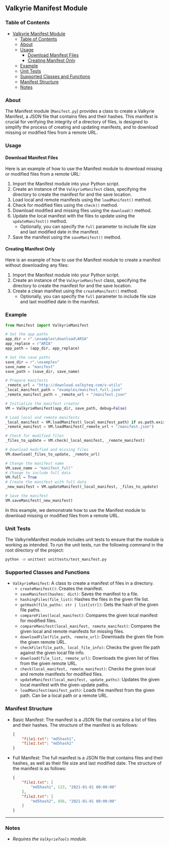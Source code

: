 ## Valkyrie Manifest Module

### Table of Contents

- [Valkyrie Manifest Module](#valkyrie-manifest-module)
    - [Table of Contents](#table-of-contents)
    - [About](#about)
    - [Usage](#usage)
        - [Download Manifest Files](#download-manifest-files)
        - [Creating Manifest Only](#creating-manifest-only)
    - [Example](#example)
    - [Unit Tests](#unit-tests)
    - [Supported Classes and Functions](#supported-classes-and-functions)
    - [Manifest Structure](#manifest-structure)
    - [Notes](#notes)

### About

The Manifest module (`Manifest.py`) provides a class to create a Valkyrie Manifest, a JSON file that contains 
files and their hashes. This manifest is crucial for verifying the integrity of a directory of files, is designed to 
simplify the process of creating and updating manifests, and to download missing or modified files from a remote URL.

### Usage 

#### Download Manifest Files

Here is an example of how to use the Manifest module to download missing or modified files from a remote URL:
1. Import the Manifest module into your Python script.
2. Create an instance of the `ValkyrieManifest` class, specifying the directory to create the manifest for and the save location.
3. Load local and remote manifests using the `loadManifest()` method.
4. Check for modified files using the `check()` method.
5. Download modified and missing files using the `download()` method.
6. Update the local manifest with the files to update using the `updateManifest()` method.
   - Optionally, you can specify the `full` parameter to include file size and last modified date in the manifest.
7. Save the manifest using the `saveManifest()` method.

#### Creating Manifest Only

Here is an example of how to use the Manifest module to create a manifest without downloading any files:
1. Import the Manifest module into your Python script.
2. Create an instance of the `ValkyrieManifest` class, specifying the directory to create the manifest for and the save location.
3. Create a clean manifest using the `createManifest()` method.
   - Optionally, you can specify the `full` parameter to include file size and last modified date in the manifest.


### Example

```python
from Manifest import ValkyrieManifest

# Set the app paths
app_dir = r".\examples\download\ARIA"
app_replace = r"ARIA"
app_path = (app_dir, app_replace)

# Set the save paths
save_dir = r".\examples"
save_name = "manifest"
save_path = (save_dir, save_name)

# Prepare manifests
_remote_url = "http://download.valkyteq.com/v-utils"
_local_manifest_path = "examples/manifest_full.json"
_remote_manifest_path = _remote_url + "/manifest.json"

# Initialize the manifest creator
VM = ValkyrieManifest(app_dir, save_path, debug=False)

# Load local and remote manifests
_local_manifest = VM.loadManifest(_local_manifest_path) if os.path.exists(_local_manifest_path) else {}
_remote_manifest = VM.loadManifest(_remote_url + "/manifest.json")

# Check for modified files
_files_to_update = VM.check(_local_manifest, _remote_manifest)

# Download modified and missing files
VM.download(_files_to_update, _remote_url)

# Change the manifest name
VM.save_name = "manifest_full"
# Change to include full data
VM.full = True
# Create the manifest with full data
_new_manifest = VM.updateManifest(_local_manifest, _files_to_update)

# Save the manifest
VM.saveManifest(_new_manifest)
```

In this example, we demonstrate how to use the Manifest module to download missing or modified files from a remote URL.

### Unit Tests

The ValkyrieManifest module includes unit tests to ensure that the module is working as intended. To run the unit tests,
run the following command in the root directory of the project:

```bash
python -m unittest unittests/test_manifest.py
```

### Supported Classes and Functions

- `ValkyrieManifest`: A class to create a manifest of files in a directory.
    - `createManifest()`: Creates the manifest.
    - `saveManifest(hashes: dict)`: Saves the manifest to a file.
    - `hashingFiles(file_list)`: Hashes the files in the given file list.
    - `getHash(file_paths: str | list[str])`: Gets the hash of the given file paths.
    - `compareFiles(local_manifest)`: Compares the given local manifest for modified files.
    - `compareManifest(local_manifest, remote_manifest)`: Compares the given local and remote manifests for missing files.
    - `downloadFile(file_path, remote_url)`: Downloads the given file from the given remote URL.
    - `checkFile(file_path, local_file_info)`: Checks the given file path against the given local file info.
    - `download(file_list, remote_url)`: Downloads the given list of files from the given remote URL.
    - `check(local_manifest, remote_manifest)`: Checks the given local and remote manifests for modified files.
    - `updateManifest(local_manifest, update_paths)`: Updates the given local manifest with the given update paths.
    - `loadManifest(manifest_path)`: Loads the manifest from the given path. Can be a local path or a remote URL.

### Manifest Structure

- Basic Manifest:
    The manifest is a JSON file that contains a list of files and their hashes. The structure of the manifest is as follows:
    
    ```json
    {
        "file1.txt": "md5hash1",
        "file2.txt": "md5hash2"
    }
    ```

- Full Manifest:
    The full manifest is a JSON file that contains files and their hashes, as well as their file size and last modified date. The structure of the manifest is as follows:
    
    ```json
    {
        "file1.txt": [
            "md5hash1", 123, "2021-01-01 00:00:00"
        ],
        "file2.txt": [
            "md5hash2", 456, "2021-01-01 00:00:00"
        ]
    }
    ```

---

### Notes

- *Requires the `ValkyrieTools` module.*
